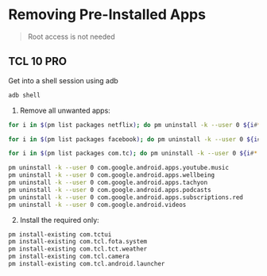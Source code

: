 # Removing Pre-Installed Apps

> Root access is not needed

## TCL 10 PRO

Get into a shell session using adb 

```bash
adb shell
```

1) Remove all unwanted apps:

```bash
for i in $(pm list packages netflix); do pm uninstall -k --user 0 ${i#*:}; done

for i in $(pm list packages facebook); do pm uninstall -k --user 0 ${i#*:}; done

for i in $(pm list packages com.tc); do pm uninstall -k --user 0 ${i#*:}; done

pm uninstall -k --user 0 com.google.android.apps.youtube.music
pm uninstall -k --user 0 com.google.android.apps.wellbeing
pm uninstall -k --user 0 com.google.android.apps.tachyon
pm uninstall -k --user 0 com.google.android.apps.podcasts
pm uninstall -k --user 0 com.google.android.apps.subscriptions.red
pm uninstall -k --user 0 com.google.android.videos
```

2) Install the required only:

```bash
pm install-existing com.tctui
pm install-existing com.tcl.fota.system
pm install-existing com.tcl.tct.weather
pm install-existing com.tcl.camera
pm install-existing com.tcl.android.launcher
```
